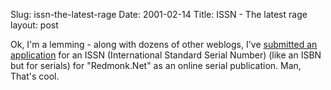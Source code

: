 Slug: issn-the-latest-rage
Date: 2001-02-14
Title: ISSN - The latest rage
layout: post

Ok, I&#39;m a lemming - along with dozens of other weblogs, I&#39;ve <a href="http://lcweb.loc.gov/issn/ISSN.html">submitted an application</a> for an ISSN (International Standard Serial Number) (like an ISBN but for serials) for &quot;Redmonk.Net&quot; as an online serial publication. Man, That&#39;s cool.
